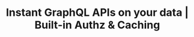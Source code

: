 ---
name: hasura

host: hasura.io
origin: https://hasura.io
pathname: /
search: 
href: https://hasura.io/
title: Instant GraphQL APIs on your data | Built-in Authz & Caching

ogTitle: Instant GraphQL APIs on your data | Built-in Authz & Caching

twitterTitle: Instant GraphQL APIs on your data | Built-in Authz & Caching

description: >-
  Hasura gives you instant GraphQL & REST APIs on new & existing data sources.
  Connect Hasura to your data & get APIs in under a minute.

ogDescription: >-
  Hasura gives you instant GraphQL & REST APIs on new & existing data sources.
  Connect Hasura to your data & get APIs in under a minute.

image: https://graphql-engine-cdn.hasura.io/assets/main-site/card.png
ogImage: https://graphql-engine-cdn.hasura.io/assets/main-site/card.png
twitterImage: 
keywords: 
logo: 
---